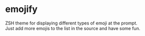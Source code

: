 # emojify

ZSH theme for displaying different types of emoji at the prompt.<br>
Just add more emojis to the list in the source and have some fun.
